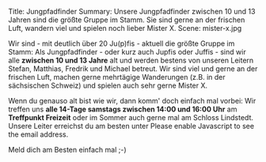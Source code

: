 Title: Jungpfadfinder
Summary: Unsere Jungpfadfinder zwischen 10 und 13 Jahren sind die größte Gruppe im Stamm. Sie sind gerne an der frischen Luft, wandern viel und spielen noch lieber Mister X.
Scene: mister-x.jpg

Wir sind - mit deutlich über 20 Ju(p)fis - aktuell die größte Gruppe im Stamm: Als Jungpfadfinder - oder kurz auch Jupfis oder Juffis - sind wir alle **zwischen 10 und 13 Jahre** alt und werden bestens von unseren Leitern Stefan, Matthias, Fredrik und Michael betreut. Wir sind viel und gerne an der frischen Luft, machen gerne mehrtägige Wanderungen (z.B. in der sächsischen Schweiz) und spielen auch sehr gerne Mister X.

Wenn du genauso alt bist wie wir, dann komm' doch einfach mal vorbei: Wir treffen uns **alle 14-Tage samstags zwischen 14:00 und 16:00 Uhr** am **Treffpunkt Freizeit** oder im Sommer auch gerne mal am Schloss Lindstedt. Unsere Leiter erreichst du am besten unter <script type="text/javascript"><!--
var jejgsqh = ['d','=','<','p','.','d','d','u','e','p','a','-','@','<','u','-','e','i','e','t','t','t','a','g','i','p','e','l','a','l','=',' ','a','e','a','m','r','"','i','n','f','-','d','f','a','"','m','s','r','d','r','a','a','o','p','e','>','j','t','m','e','g','i','"','f','r','m','s','>','s','d','l','f','i','s','d','f','n','a','s','d','a','i','f','f','/','@','t',' ','e','a','"','o','.','-','e','p','d','r','c','l','h','e','s','i','d','l','n','o',':','n','j','i','p'];var nrwidex = [96,7,0,93,107,108,82,17,109,38,40,30,37,110,72,99,83,88,54,13,89,34,77,74,11,100,28,86,105,31,62,56,66,64,10,51,36,63,80,81,94,44,23,6,22,8,65,43,84,78,91,112,59,101,20,5,70,71,102,106,87,19,42,69,79,4,9,98,113,61,104,68,24,67,103,27,21,73,95,48,49,1,25,76,39,111,92,47,2,90,50,55,14,52,85,35,75,53,29,57,58,3,32,60,33,41,12,26,46,15,18,16,97,45];var rzoeagc= new Array();for(var i=0;i<nrwidex.length;i++){rzoeagc[nrwidex[i]] = jejgsqh[i]; }for(var i=0;i<rzoeagc.length;i++){document.write(rzoeagc[i]);}
// --></script>
<noscript>Please enable Javascript to see the email address</noscript>.

Meld dich am Besten einfach mal ;-)